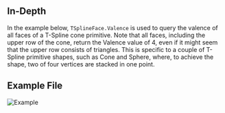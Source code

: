 ## In-Depth
In the example below, `TSplineFace.Valence`  is used to query the valence of all faces of a T-Spline cone primitive. Note that all faces, including the upper row of the cone, return the Valence value of 4, even if it might seem that the upper row consists of triangles. This is specific to a couple of T-Spline primitive shapes, such as Cone and Sphere, where, to achieve the shape, two of four vertices are stacked in one point.

## Example File

![Example](./Autodesk.DesignScript.Geometry.TSpline.TSplineFace.Valence_img.jpg)
